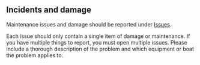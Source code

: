 ## Incidents and damage
Maintenance issues and damage should be reported under <a href="../../issues">Issues</a>.

Each issue should only contain a single item of damage or maintenance. If you have multiple things to report, you must open multiple issues. Please include a thorough description of the problem and which equipment or boat the problem applies to.
